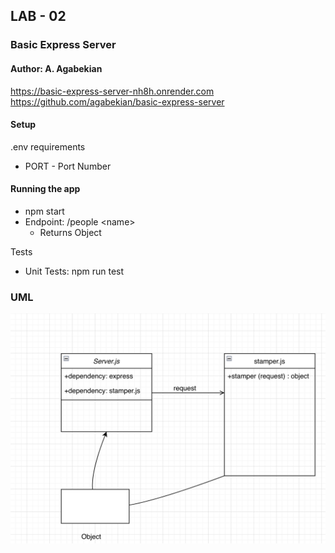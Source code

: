 ## LAB - 02
###  Basic Express Server
#### Author: A. Agabekian

https://basic-express-server-nh8h.onrender.com
https://github.com/agabekian/basic-express-server
#### Setup
.env requirements <p>
* PORT - Port Number

#### Running the app
* npm start
* Endpoint: /people \<name\>
  * Returns Object

Tests
* Unit Tests: npm run test

### UML

![uml_diag.png](uml.png)

